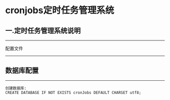 # cronjobs定时任务管理系统
一.定时任务管理系统说明
---


---
配置文件


---

数据库配置
---
---
```
创建数据库:
CREATE DATABASE IF NOT EXISTS cronJobs DEFAULT CHARSET utf8;
```
